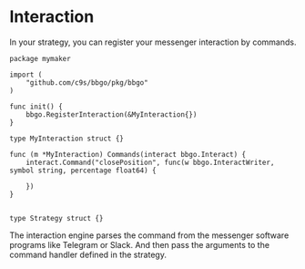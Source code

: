 # Interaction

In your strategy, you can register your messenger interaction by commands.


```
package mymaker

import (
    "github.com/c9s/bbgo/pkg/bbgo"
)

func init() {
    bbgo.RegisterInteraction(&MyInteraction{})
}

type MyInteraction struct {}

func (m *MyInteraction) Commands(interact bbgo.Interact) {
    interact.Command("closePosition", func(w bbgo.InteractWriter, symbol string, percentage float64) {
    
    })
}


type Strategy struct {}
```


The interaction engine parses the command from the messenger software programs like Telegram or Slack.
And then pass the arguments to the command handler defined in the strategy.

